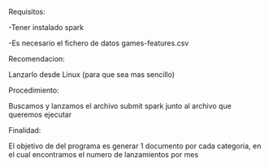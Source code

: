 Requisitos:

  -Tener instalado spark
  
  -Es necesario el fichero de datos games-features.csv
  
Recomendacion:

Lanzarlo desde Linux (para que sea mas sencillo)

Procedimiento:

Buscamos y lanzamos el archivo submit spark junto al archivo que queremos ejecutar

Finalidad:

El objetivo de del programa es generar 1 documento por cada categoria, en el cual encontramos el numero de lanzamientos por mes 
